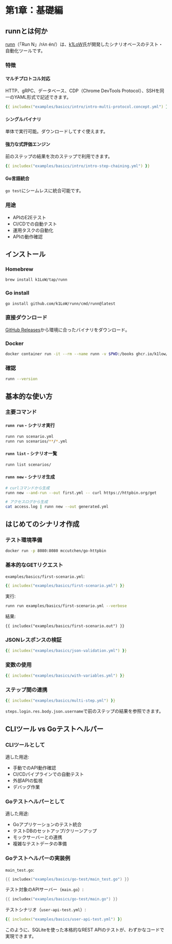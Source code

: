 # 第1章：基礎編

## runnとは何か

[runn](https://github.com/k1LoW/runn)（「Run N」/rʌ́n én/）は、[k1LoW](https://github.com/k1LoW)氏が開発したシナリオベースのテスト・自動化ツールです。

### 特徴

#### マルチプロトコル対応
HTTP、gRPC、データベース、CDP（Chrome DevTools Protocol）、SSHを同一のYAML形式で記述できます。

```yaml
{{ includex("examples/basics/intro/intro-multi-protocol.concept.yml") }}
```

#### シングルバイナリ
単体で実行可能。ダウンロードしてすぐ使えます。

#### 強力な式評価エンジン
前のステップの結果を次のステップで利用できます。

```yaml
{{ includex("examples/basics/intro/intro-step-chaining.yml") }}
```

#### Go言語統合
`go test`にシームレスに統合可能です。

### 用途

- APIのE2Eテスト
- CI/CDでの自動テスト
- 運用タスクの自動化
- APIの動作確認

## インストール

### Homebrew
```bash
brew install k1LoW/tap/runn
```

### Go install
```bash
go install github.com/k1LoW/runn/cmd/runn@latest
```

### 直接ダウンロード
[GitHub Releases](https://github.com/k1LoW/runn/releases)から環境に合ったバイナリをダウンロード。

### Docker
```bash
docker container run -it --rm --name runn -v $PWD:/books ghcr.io/k1low/runn:latest list /books/*.yml
```

### 確認
```bash
runn --version
```

## 基本的な使い方

### 主要コマンド

#### `runn run` - シナリオ実行
```bash
runn run scenario.yml
runn run scenarios/**/*.yml
```

#### `runn list` - シナリオ一覧
```bash
runn list scenarios/
```

#### `runn new` - シナリオ生成
```bash
# curlコマンドから生成
runn new --and-run --out first.yml -- curl https://httpbin.org/get

# アクセスログから生成
cat access.log | runn new --out generated.yml
```

## はじめてのシナリオ作成

### テスト環境準備
```bash
docker run -p 8080:8080 mccutchen/go-httpbin
```

### 基本的なGETリクエスト

`examples/basics/first-scenario.yml`:

```yaml
{{ includex("examples/basics/first-scenario.yml") }}
```

実行:
```bash
runn run examples/basics/first-scenario.yml --verbose
```

結果:
```
{{ includex("examples/basics/first-scenario.out") }}
```

### JSONレスポンスの検証

```yaml
{{ includex("examples/basics/json-validation.yml") }}
```

### 変数の使用

```yaml
{{ includex("examples/basics/with-variables.yml") }}
```

### ステップ間の連携

```yaml
{{ includex("examples/basics/multi-step.yml") }}
```

`steps.login.res.body.json.username`で前のステップの結果を参照できます。

## CLIツール vs Goテストヘルパー

### CLIツールとして

適した用途:
- 手動でのAPI動作確認
- CI/CDパイプラインでの自動テスト
- 外部APIの監視
- デバッグ作業

### Goテストヘルパーとして

適した用途:
- Goアプリケーションのテスト統合
- テストDBのセットアップ/クリーンアップ
- モックサーバーとの連携
- 複雑なテストデータの準備

### Goテストヘルパーの実装例

`main_test.go`:
```go
{{ includex("examples/basics/go-test/main_test.go") }}
```

テスト対象のAPIサーバー（`main.go`）:
```go
{{ includex("examples/basics/go-test/main.go") }}
```

テストシナリオ（`user-api-test.yml`）:
```yaml
{{ includex("examples/basics/user-api-test.yml") }}
```

このように、SQLiteを使った本格的なREST APIのテストが、わずかなコードで実現できます。